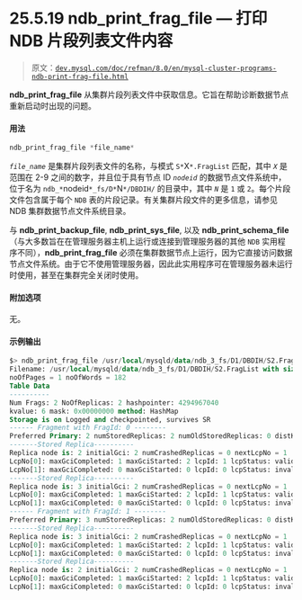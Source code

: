 # 25.5.19 ndb_print_frag_file — 打印 NDB 片段列表文件内容

> 原文：[`dev.mysql.com/doc/refman/8.0/en/mysql-cluster-programs-ndb-print-frag-file.html`](https://dev.mysql.com/doc/refman/8.0/en/mysql-cluster-programs-ndb-print-frag-file.html)

**ndb_print_frag_file** 从集群片段列表文件中获取信息。它旨在帮助诊断数据节点重新启动时出现的问题。

#### 用法

```sql
ndb_print_frag_file *file_name*
```

*`file_name`* 是集群片段列表文件的名称，与模式 `S*`X`*.FragList` 匹配，其中 *`X`* 是范围在 2-9 之间的数字，并且位于具有节点 ID *`nodeid`* 的数据节点文件系统中，位于名为 `ndb_*`nodeid`*_fs/D*`N`*/DBDIH/` 的目录中，其中 *`N`* 是 `1` 或 `2`。每个片段文件包含属于每个 `NDB` 表的片段记录。有关集群片段文件的更多信息，请参见 NDB 集群数据节点文件系统目录。

与 **ndb_print_backup_file**, **ndb_print_sys_file**, 以及 **ndb_print_schema_file**（与大多数旨在在管理服务器主机上运行或连接到管理服务器的其他 `NDB` 实用程序不同），**ndb_print_frag_file** 必须在集群数据节点上运行，因为它直接访问数据节点文件系统。由于它不使用管理服务器，因此此实用程序可在管理服务器未运行时使用，甚至在集群完全关闭时使用。

#### 附加选项

无。

#### 示例输出

```sql
$> ndb_print_frag_file /usr/local/mysqld/data/ndb_3_fs/D1/DBDIH/S2.FragList
Filename: /usr/local/mysqld/data/ndb_3_fs/D1/DBDIH/S2.FragList with size 8192
noOfPages = 1 noOfWords = 182
Table Data
----------
Num Frags: 2 NoOfReplicas: 2 hashpointer: 4294967040
kvalue: 6 mask: 0x00000000 method: HashMap
Storage is on Logged and checkpointed, survives SR
------ Fragment with FragId: 0 --------
Preferred Primary: 2 numStoredReplicas: 2 numOldStoredReplicas: 0 distKey: 0 LogPartId: 0
-------Stored Replica----------
Replica node is: 2 initialGci: 2 numCrashedReplicas = 0 nextLcpNo = 1
LcpNo[0]: maxGciCompleted: 1 maxGciStarted: 2 lcpId: 1 lcpStatus: valid
LcpNo[1]: maxGciCompleted: 0 maxGciStarted: 0 lcpId: 0 lcpStatus: invalid
-------Stored Replica----------
Replica node is: 3 initialGci: 2 numCrashedReplicas = 0 nextLcpNo = 1
LcpNo[0]: maxGciCompleted: 1 maxGciStarted: 2 lcpId: 1 lcpStatus: valid
LcpNo[1]: maxGciCompleted: 0 maxGciStarted: 0 lcpId: 0 lcpStatus: invalid
------ Fragment with FragId: 1 --------
Preferred Primary: 3 numStoredReplicas: 2 numOldStoredReplicas: 0 distKey: 0 LogPartId: 1
-------Stored Replica----------
Replica node is: 3 initialGci: 2 numCrashedReplicas = 0 nextLcpNo = 1
LcpNo[0]: maxGciCompleted: 1 maxGciStarted: 2 lcpId: 1 lcpStatus: valid
LcpNo[1]: maxGciCompleted: 0 maxGciStarted: 0 lcpId: 0 lcpStatus: invalid
-------Stored Replica----------
Replica node is: 2 initialGci: 2 numCrashedReplicas = 0 nextLcpNo = 1
LcpNo[0]: maxGciCompleted: 1 maxGciStarted: 2 lcpId: 1 lcpStatus: valid
LcpNo[1]: maxGciCompleted: 0 maxGciStarted: 0 lcpId: 0 lcpStatus: invalid
```
